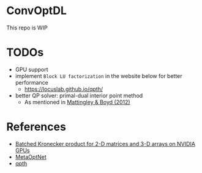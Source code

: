 # ConvOptDL

This repo is WIP

# TODOs

- GPU support
- implement `Block LU factorization` in the website below for better performance
  - https://locuslab.github.io/qpth/
- better QP solver: primal-dual interior point method 
  - As mentioned in [Mattingley & Boyd (2012)](https://stanford.edu/~boyd/papers/pdf/code_gen_impl.pdf)

# References

- [Batched Kronecker product for 2-D matrices and 3-D arrays on NVIDIA GPUs](https://arxiv.org/pdf/1304.7054.pdf)
- [MetaOptNet](https://github.com/kjunelee/MetaOptNet)
- [qpth](https://github.com/locuslab/qpth)
